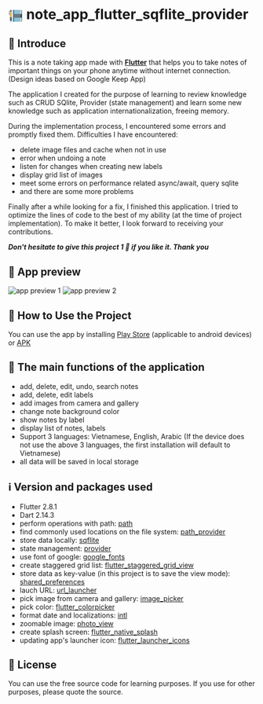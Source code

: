 # <img align="center" width="30px" src="assets\images\note_logo.png" /> note_app_flutter_sqflite_provider

## 👋 Introduce

This is a note taking app made with **[Flutter](https://flutter.dev/)** that helps you to take notes of important things on your phone anytime without internet connection. (Design ideas based on Google Keep App)

The application I created for the purpose of learning to review knowledge such as CRUD SQlite, Provider (state management) and learn some new knowledge such as application internationalization, freeing memory.

During the implementation process, I encountered some errors and promptly fixed them. Difficulties I have encountered:

- delete image files and cache when not in use
- error when undoing a note
- listen for changes when creating new labels
- display grid list of images
- meet some errors on performance related async/await, query sqlite
- and there are some more problems

Finally after a while looking for a fix, I finished this application. I tried to optimize the lines of code to the best of my ability (at the time of project implementation). To make it better, I look forward to receiving your contributions.

**_Don't hesitate to give this project 1 🌟 if you like it. Thank you_**

## 👀 App preview

![app preview 1](app_preview/Google-Pixel-4-XL-Presentation.png)
![app preview 2](app_preview/Google-Pixel-4-XL-Presentation-2.png)

## 📙 How to Use the Project

You can use the app by installing [Play Store][app_for_android] (applicable to android devices) or [APK][app_apk]

## 🥰 The main functions of the application

- add, delete, edit, undo, search notes
- add, delete, edit labels
- add images from camera and gallery
- change note background color
- show notes by label
- display list of notes, labels
- Support 3 languages: Vietnamese, English, Arabic (If the device does not use the above 3 languages, the first installation will default to Vietnamese)
- all data will be saved in local storage

## ℹ️ Version and packages used

- Flutter 2.8.1
- Dart 2.14.3
- perform operations with path: [path][path]
- find commonly used locations on the file system: [path_provider][path_provider]
- store data locally: [sqflite][sqflite]
- state management: [provider][provider]
- use font of google: [google_fonts][google_fonts]
- create staggered grid list: [flutter_staggered_grid_view][flutter_staggered_grid_view]
- store data as key-value (in this project is to save the view mode): [shared_preferences][shared_preferences]
- lauch URL: [url_launcher][url_launcher]
- pick image from camera and gallery: [image_picker][image_picker]
- pick color: [flutter_colorpicker][flutter_colorpicker]
- format date and localizations: [intl][intl]
- zoomable image: [photo_view][photo_view]
- create splash screen: [flutter_native_splash][flutter_native_splash]
- updating app's launcher icon: [flutter_launcher_icons][flutter_launcher_icons]

## 📝 License

You can use the free source code for learning purposes. If you use for other purposes, please quote the source.

<br/>

[app_for_android]: https://play.google.com/store/apps/details?id=github.ck1412.noteApp
[app_apk]: https://drive.google.com/file/d/1TYwtfyO335ej8BSNzWC5NQU_UO7vnAyr/view?usp=sharing

<!-- Packages -->

[path]: https://pub.dev/packages/path
[path_provider]: https://pub.dev/packages/path_provider
[sqflite]: https://pub.dev/packages/sqflite
[provider]: https://pub.dev/packages/provider
[google_fonts]: https://pub.dev/packages/google_fonts
[flutter_staggered_grid_view]: https://pub.dev/packages/flutter_staggered_grid_view
[shared_preferences]: https://pub.dev/packages/shared_preferences
[url_launcher]: https://pub.dev/packages/url_launcher
[image_picker]: https://pub.dev/packages/image_picker
[flutter_colorpicker]: https://pub.dev/packages/flutter_colorpicker
[intl]: https://pub.dev/packages/intl
[photo_view]: https://pub.dev/packages/photo_view
[flutter_native_splash]: https://pub.dev/packages/flutter_native_splash
[flutter_launcher_icons]: https://pub.dev/packages/flutter_launcher_icons

<!--
start : 2/1/2022
end : 20/1/2022
-->
